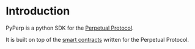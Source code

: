# Introduction

PyPerp is a python SDK for the [Perpetual Protocol](https://github.com/perpetual-protocol/perpetual-protocol). 

It is built on top of the [smart contracts](https://github.com/perpetual-protocol/perpetual-protocol/tree/master/src) written for the Perpetual Protocol.



